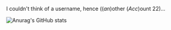 I couldn't think of a username, hence ((*an*)other (*Acc*)ount 22)...

![Anurag's GitHub stats](https://github-readme-stats.vercel.app/api?username=anacc22&show_icons=true&theme=swift&hide_rank=true)
